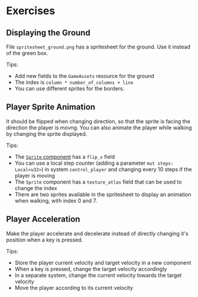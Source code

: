 # Exercises

## Displaying the Ground

File `spritesheet_ground.png` has a spritesheet for the ground. Use it instead of the green box.

Tips:
* Add new fields to the `GameAssets` resource for the ground
* The index is `column * number_of_columns + line`
* You can use different sprites for the borders.

## Player Sprite Animation

It should be flipped when changing direction, so that the sprite is facing the direction the player is movng. You can also animate the player while walking by changing the sprite displayed.

Tips:
* The [`Sprite` component](https://docs.rs/bevy/0.15.0-rc.2/bevy/prelude/struct.Sprite.html) has a `flip_x` field
* You can use a local step counter (adding a parameter `mut steps: Local<u32>`) in system `control_player` and changing every 10 steps if the player is moving
* The `Sprite` component has a `texture_atlas` field that can be used to change the index
* There are two sprites available in the spritesheet to display an animation when walking, with index 0 and 7.

## Player Acceleration

Make the player accelerate and decelerate instead of directly changing it's position when a key is pressed.

Tips:
* Store the player current velocity and target velocity in a new component
* When a key is pressed, change the target velocity accordingly
* In a separate system, change the current velocity towards the target velocity
* Move the player according to its current velocity
